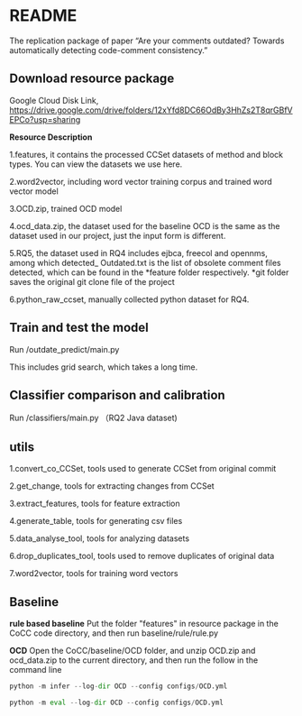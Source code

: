 # README
The replication package of paper “Are your comments outdated? Towards automatically detecting code-comment consistency.”

## Download resource package 
Google Cloud Disk Link, https://drive.google.com/drive/folders/12xYfd8DC66OdBy3HhZs2T8qrGBfVEPCo?usp=sharing

**Resource Description**

1.features, it contains the processed CCSet datasets of method and block types. You can view the datasets we use here.

2.word2vector, including word vector training corpus and trained word vector model

3.OCD.zip, trained OCD model

4.ocd_data.zip, the dataset used for the baseline OCD is the same as the dataset used in our project, just the input form is different.

5.RQ5, the dataset used in RQ4 includes ejbca, freecol and opennms, among which detected_ Outdated.txt is the list of obsolete comment files detected, which can be found in the *feature folder respectively.  *git folder saves the original git clone file of the project

6.python_raw_ccset, manually collected python dataset for RQ4.

## Train and test the model
Run /outdate_predict/main.py

This includes grid search, which takes a long time.
## Classifier comparison and calibration
Run /classifiers/main.py （RQ2 Java dataset)

## utils
1.convert_co_CCSet, tools used to generate CCSet from original commit

2.get_change, tools for extracting changes from CCSet

3.extract_features, tools for feature extraction

4.generate_table, tools for generating csv files

5.data_analyse_tool, tools for analyzing datasets

6.drop_duplicates_tool, tools used to remove duplicates of original data

7.word2vector, tools for training word vectors
## Baseline
**rule based baseline**
Put the folder "features" in resource package in the CoCC code directory, and then run baseline/rule/rule.py

**OCD**
Open the CoCC/baseline/OCD folder, and unzip OCD.zip and ocd_data.zip to the current directory, and then run the follow in the command line
```python
python -m infer --log-dir OCD --config configs/OCD.yml

python -m eval --log-dir OCD --config configs/OCD.yml
```
